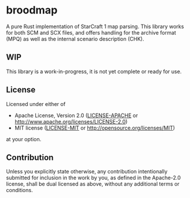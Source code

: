 # broodmap

A pure Rust implementation of StarCraft 1 map parsing. This library works for both SCM and SCX
files, and offers handling for the archive format (MPQ) as well as the internal scenario description
(CHK).

## WIP

This library is a work-in-progress, it is not yet complete or ready for use.

## License

Licensed under either of

* Apache License, Version 2.0
  ([LICENSE-APACHE](LICENSE-APACHE) or http://www.apache.org/licenses/LICENSE-2.0)
* MIT license
  ([LICENSE-MIT](LICENSE-MIT) or http://opensource.org/licenses/MIT)

at your option.

## Contribution

Unless you explicitly state otherwise, any contribution intentionally submitted
for inclusion in the work by you, as defined in the Apache-2.0 license, shall be
dual licensed as above, without any additional terms or conditions.
